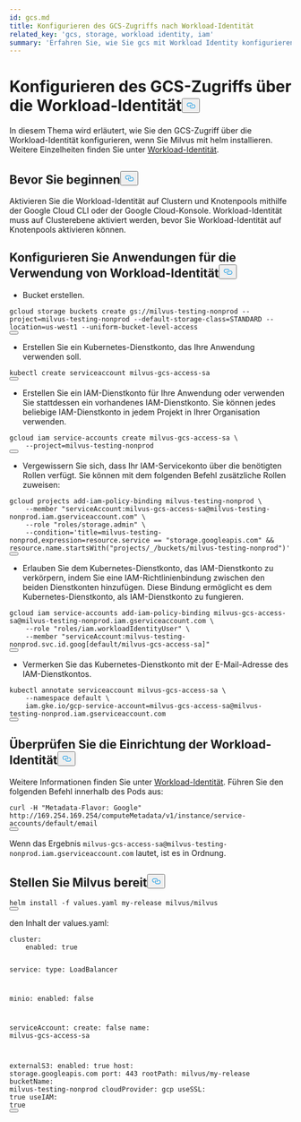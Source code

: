 ```yaml
---
id: gcs.md
title: Konfigurieren des GCS-Zugriffs nach Workload-Identität
related_key: 'gcs, storage, workload identity, iam'
summary: 'Erfahren Sie, wie Sie gcs mit Workload Identity konfigurieren.'
---
```

<h1 id="Configure-GCS-Access-by-Workload-Identity" class="common-anchor-header">Konfigurieren des GCS-Zugriffs über die Workload-Identität<button data-href="#Configure-GCS-Access-by-Workload-Identity" class="anchor-icon" translate="no">
      <svg translate="no"
        aria-hidden="true"
        focusable="false"
        height="20"
        version="1.1"
        viewBox="0 0 16 16"
        width="16"
      >
        <path
          fill="#0092E4"
          fill-rule="evenodd"
          d="M4 9h1v1H4c-1.5 0-3-1.69-3-3.5S2.55 3 4 3h4c1.45 0 3 1.69 3 3.5 0 1.41-.91 2.72-2 3.25V8.59c.58-.45 1-1.27 1-2.09C10 5.22 8.98 4 8 4H4c-.98 0-2 1.22-2 2.5S3 9 4 9zm9-3h-1v1h1c1 0 2 1.22 2 2.5S13.98 12 13 12H9c-.98 0-2-1.22-2-2.5 0-.83.42-1.64 1-2.09V6.25c-1.09.53-2 1.84-2 3.25C6 11.31 7.55 13 9 13h4c1.45 0 3-1.69 3-3.5S14.5 6 13 6z"
        ></path>
      </svg>
    </button></h1><p>In diesem Thema wird erläutert, wie Sie den GCS-Zugriff über die Workload-Identität konfigurieren, wenn Sie Milvus mit helm installieren. Weitere Einzelheiten finden Sie unter <a href="https://cloud.google.com/kubernetes-engine/docs/how-to/workload-identity">Workload-Identität</a>.</p>
<h2 id="Before-you-start" class="common-anchor-header">Bevor Sie beginnen<button data-href="#Before-you-start" class="anchor-icon" translate="no">
      <svg translate="no"
        aria-hidden="true"
        focusable="false"
        height="20"
        version="1.1"
        viewBox="0 0 16 16"
        width="16"
      >
        <path
          fill="#0092E4"
          fill-rule="evenodd"
          d="M4 9h1v1H4c-1.5 0-3-1.69-3-3.5S2.55 3 4 3h4c1.45 0 3 1.69 3 3.5 0 1.41-.91 2.72-2 3.25V8.59c.58-.45 1-1.27 1-2.09C10 5.22 8.98 4 8 4H4c-.98 0-2 1.22-2 2.5S3 9 4 9zm9-3h-1v1h1c1 0 2 1.22 2 2.5S13.98 12 13 12H9c-.98 0-2-1.22-2-2.5 0-.83.42-1.64 1-2.09V6.25c-1.09.53-2 1.84-2 3.25C6 11.31 7.55 13 9 13h4c1.45 0 3-1.69 3-3.5S14.5 6 13 6z"
        ></path>
      </svg>
    </button></h2><p>Aktivieren Sie die Workload-Identität auf Clustern und Knotenpools mithilfe der Google Cloud CLI oder der Google Cloud-Konsole. Workload-Identität muss auf Clusterebene aktiviert werden, bevor Sie Workload-Identität auf Knotenpools aktivieren können.</p>
<h2 id="Configure-applications-to-use-Workload-Identity" class="common-anchor-header">Konfigurieren Sie Anwendungen für die Verwendung von Workload-Identität<button data-href="#Configure-applications-to-use-Workload-Identity" class="anchor-icon" translate="no">
      <svg translate="no"
        aria-hidden="true"
        focusable="false"
        height="20"
        version="1.1"
        viewBox="0 0 16 16"
        width="16"
      >
        <path
          fill="#0092E4"
          fill-rule="evenodd"
          d="M4 9h1v1H4c-1.5 0-3-1.69-3-3.5S2.55 3 4 3h4c1.45 0 3 1.69 3 3.5 0 1.41-.91 2.72-2 3.25V8.59c.58-.45 1-1.27 1-2.09C10 5.22 8.98 4 8 4H4c-.98 0-2 1.22-2 2.5S3 9 4 9zm9-3h-1v1h1c1 0 2 1.22 2 2.5S13.98 12 13 12H9c-.98 0-2-1.22-2-2.5 0-.83.42-1.64 1-2.09V6.25c-1.09.53-2 1.84-2 3.25C6 11.31 7.55 13 9 13h4c1.45 0 3-1.69 3-3.5S14.5 6 13 6z"
        ></path>
      </svg>
    </button></h2><ul>
<li>Bucket erstellen.</li>
</ul>
<pre><code translate="no" class="language-bash">gcloud storage buckets create <span class="hljs-attr">gs</span>:<span class="hljs-comment">//milvus-testing-nonprod --project=milvus-testing-nonprod --default-storage-class=STANDARD --location=us-west1 --uniform-bucket-level-access</span>
<button class="copy-code-btn"></button></code></pre>
<ul>
<li>Erstellen Sie ein Kubernetes-Dienstkonto, das Ihre Anwendung verwenden soll.</li>
</ul>
<pre><code translate="no" class="language-bash">kubectl create serviceaccount milvus-gcs-access-sa
<button class="copy-code-btn"></button></code></pre>
<ul>
<li>Erstellen Sie ein IAM-Dienstkonto für Ihre Anwendung oder verwenden Sie stattdessen ein vorhandenes IAM-Dienstkonto. Sie können jedes beliebige IAM-Dienstkonto in jedem Projekt in Ihrer Organisation verwenden.</li>
</ul>
<pre><code translate="no" class="language-bash">gcloud iam service-accounts create milvus-gcs-access-sa \
    --project=milvus-testing-nonprod
<button class="copy-code-btn"></button></code></pre>
<ul>
<li>Vergewissern Sie sich, dass Ihr IAM-Servicekonto über die benötigten Rollen verfügt. Sie können mit dem folgenden Befehl zusätzliche Rollen zuweisen:</li>
</ul>
<pre><code translate="no" class="language-bash">gcloud projects <span class="hljs-keyword">add</span>-iam-policy-binding milvus-testing-nonprod \
    --member <span class="hljs-string">&quot;serviceAccount:milvus-gcs-access-sa@milvus-testing-nonprod.iam.gserviceaccount.com&quot;</span> \
    --role <span class="hljs-string">&quot;roles/storage.admin&quot;</span> \
    --condition=<span class="hljs-string">&#x27;title=milvus-testing-nonprod,expression=resource.service == &quot;storage.googleapis.com&quot; &amp;&amp; resource.name.startsWith(&quot;projects/_/buckets/milvus-testing-nonprod&quot;)&#x27;</span>
<button class="copy-code-btn"></button></code></pre>
<ul>
<li>Erlauben Sie dem Kubernetes-Dienstkonto, das IAM-Dienstkonto zu verkörpern, indem Sie eine IAM-Richtlinienbindung zwischen den beiden Dienstkonten hinzufügen. Diese Bindung ermöglicht es dem Kubernetes-Dienstkonto, als IAM-Dienstkonto zu fungieren.</li>
</ul>
<pre><code translate="no" class="language-bash">gcloud iam service-accounts add-iam-policy-binding milvus-gcs-access-sa<span class="hljs-meta">@milvus</span>-testing-nonprod.iam.gserviceaccount.com \
    --role <span class="hljs-string">&quot;roles/iam.workloadIdentityUser&quot;</span> \
    --member <span class="hljs-string">&quot;serviceAccount:milvus-testing-nonprod.svc.id.goog[default/milvus-gcs-access-sa]&quot;</span>
<button class="copy-code-btn"></button></code></pre>
<ul>
<li>Vermerken Sie das Kubernetes-Dienstkonto mit der E-Mail-Adresse des IAM-Dienstkontos.</li>
</ul>
<pre><code translate="no" class="language-bash">kubectl annotate serviceaccount milvus-gcs-access-sa \
    --namespace <span class="hljs-keyword">default</span> \
    iam.gke.io/gcp-service-account=milvus-gcs-access-sa<span class="hljs-meta">@milvus</span>-testing-nonprod.iam.gserviceaccount.com
<button class="copy-code-btn"></button></code></pre>
<h2 id="Verify-the-Workload-Identity-setup" class="common-anchor-header">Überprüfen Sie die Einrichtung der Workload-Identität<button data-href="#Verify-the-Workload-Identity-setup" class="anchor-icon" translate="no">
      <svg translate="no"
        aria-hidden="true"
        focusable="false"
        height="20"
        version="1.1"
        viewBox="0 0 16 16"
        width="16"
      >
        <path
          fill="#0092E4"
          fill-rule="evenodd"
          d="M4 9h1v1H4c-1.5 0-3-1.69-3-3.5S2.55 3 4 3h4c1.45 0 3 1.69 3 3.5 0 1.41-.91 2.72-2 3.25V8.59c.58-.45 1-1.27 1-2.09C10 5.22 8.98 4 8 4H4c-.98 0-2 1.22-2 2.5S3 9 4 9zm9-3h-1v1h1c1 0 2 1.22 2 2.5S13.98 12 13 12H9c-.98 0-2-1.22-2-2.5 0-.83.42-1.64 1-2.09V6.25c-1.09.53-2 1.84-2 3.25C6 11.31 7.55 13 9 13h4c1.45 0 3-1.69 3-3.5S14.5 6 13 6z"
        ></path>
      </svg>
    </button></h2><p>Weitere Informationen finden Sie unter <a href="https://cloud.google.com/kubernetes-engine/docs/how-to/workload-identity">Workload-Identität</a>. Führen Sie den folgenden Befehl innerhalb des Pods aus:</p>
<pre><code translate="no" class="language-bash">curl -H <span class="hljs-string">&quot;Metadata-Flavor: Google&quot;</span> http://169.254.169.254/computeMetadata/v1/instance/service-accounts/default/email
<button class="copy-code-btn"></button></code></pre>
<p>Wenn das Ergebnis <code translate="no">milvus-gcs-access-sa@milvus-testing-nonprod.iam.gserviceaccount.com</code> lautet, ist es in Ordnung.</p>
<h2 id="Deploy-Milvus" class="common-anchor-header">Stellen Sie Milvus bereit<button data-href="#Deploy-Milvus" class="anchor-icon" translate="no">
      <svg translate="no"
        aria-hidden="true"
        focusable="false"
        height="20"
        version="1.1"
        viewBox="0 0 16 16"
        width="16"
      >
        <path
          fill="#0092E4"
          fill-rule="evenodd"
          d="M4 9h1v1H4c-1.5 0-3-1.69-3-3.5S2.55 3 4 3h4c1.45 0 3 1.69 3 3.5 0 1.41-.91 2.72-2 3.25V8.59c.58-.45 1-1.27 1-2.09C10 5.22 8.98 4 8 4H4c-.98 0-2 1.22-2 2.5S3 9 4 9zm9-3h-1v1h1c1 0 2 1.22 2 2.5S13.98 12 13 12H9c-.98 0-2-1.22-2-2.5 0-.83.42-1.64 1-2.09V6.25c-1.09.53-2 1.84-2 3.25C6 11.31 7.55 13 9 13h4c1.45 0 3-1.69 3-3.5S14.5 6 13 6z"
        ></path>
      </svg>
    </button></h2><pre><code translate="no" class="language-bash">helm install -f values.yaml my-release milvus/milvus
<button class="copy-code-btn"></button></code></pre>
<p>den Inhalt der values.yaml:</p>
<pre><code translate="no" class="language-yaml">cluster:
    enabled: <span class="hljs-literal">true</span>

service:
    <span class="hljs-built_in">type</span>: LoadBalancer

minio:
    enabled: <span class="hljs-literal">false</span>

serviceAccount:
    create: <span class="hljs-literal">false</span>
    name: milvus-gcs-access-sa

externalS3:
    enabled: <span class="hljs-literal">true</span>
    host: storage.googleapis.com
    port: 443
    rootPath: milvus/my-release
    bucketName: milvus-testing-nonprod
    cloudProvider: gcp
    useSSL: <span class="hljs-literal">true</span>
    useIAM: <span class="hljs-literal">true</span>
<button class="copy-code-btn"></button></code></pre>
